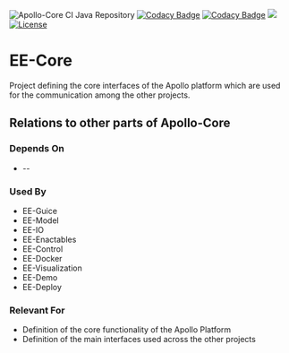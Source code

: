![Apollo-Core CI Java Repository](https://github.com/Apollo-Core/EE-Core/workflows/Apollo-Core%20CI%20Java%20Repository/badge.svg) 
[![Codacy Badge](https://api.codacy.com/project/badge/Grade/82b40cfbc64a456c803e30edf4da1c49)](https://app.codacy.com/gh/Apollo-Core/EE-Core?utm_source=github.com&utm_medium=referral&utm_content=Apollo-Core/EE-Core&utm_campaign=Badge_Grade)
[![Codacy Badge](https://app.codacy.com/project/badge/Coverage/2c2e79fd370e43ba8c598a2a3ea67e65)](https://www.codacy.com/gh/Apollo-Core/EE-Core/dashboard?utm_source=github.com&utm_medium=referral&utm_content=Apollo-Core/EE-Core&utm_campaign=Badge_Coverage)
[![](https://jitpack.io/v/Apollo-Core/EE-Core.svg)](https://jitpack.io/#Apollo-Core/EE-Core)
[![License](https://img.shields.io/badge/License-Apache%202.0-blue.svg)](https://opensource.org/licenses/Apache-2.0)

# EE-Core
Project defining the core interfaces of the Apollo platform which are used for the communication among the other projects.

## Relations to other parts of Apollo-Core

### Depends On
+ --

### Used By
+ EE-Guice
+ EE-Model
+ EE-IO
+ EE-Enactables
+ EE-Control
+ EE-Docker
+ EE-Visualization
+ EE-Demo
+ EE-Deploy

### Relevant For
+ Definition of the core functionality of the Apollo Platform
+ Definition of the main interfaces used across the other projects
